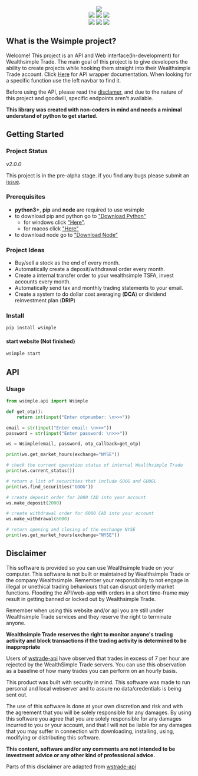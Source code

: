<p align="center">
  <a>
    <img src="images/logo64.svg">
    <br>
    <img src="https://forthebadge.com/images/badges/made-with-javascript.svg">
    <img src="https://forthebadge.com/images/badges/open-source.svg">
    <img src="https://forthebadge.com/images/badges/made-with-python.svg">
    <br>
    <img src="https://forthebadge.com/images/badges/powered-by-oxygen.svg">
    <img src="https://forthebadge.com/images/badges/powered-by-overtime.svg">
    <img src="https://forthebadge.com/images/badges/powered-by-responsibility.svg">
  </a>
</p>

## What is the Wsimple project?
Welcome! This project is an API and Web interface(In-development) for Wealthsimple Trade. The main goal of this project is to give developers the ability to create projects while hooking them straight into their Wealthsimple Trade account. Click [Here](https://yusuf8ahmed.github.io/Wsimple/api/api.html#app.api.api.Wsimple) for API wrapper documentation. When looking for a specific function use the left navbar to find it.

Before using the API, please read the [disclamer](#disclamer), and due to the nature of this project and goodwill, specific endpoints aren't available.

**This library was created with non-coders in mind and needs a minimal understand of python to get started.**

## Getting Started
  ### Project Status

  _v2.0.0_  

  This project is in the pre-alpha stage. if you find any bugs please submit an [issue](https://github.com/yusuf8ahmed/Wsimple/issues/new).

  ### Prerequisites
  * **python3+**, **pip** and **node** are required to use wsimple
  * to download pip and python go to ["Download Python"](https://realpython.com/installing-python/)
    * for windows click ["Here"](https://realpython.com/installing-python/#how-to-install-python-on-windows). 
    * for macos click ["Here"](https://realpython.com/installing-python/#how-to-install-python-on-macos)
  * to download node go to ["Download Node"](https://www.edureka.co/blog/node-js-installation/)

  ### Project Ideas
  * Buy/sell a stock as the end of every month.
  * Automatically create a deposit/withdrawal order every month.
  * Create a internal transfer order to your wealthsimple TSFA, invest accounts every month.
  * Automatically send tax and monthly trading statements to your email.
  * Create a system to do dollar cost averaging (**DCA**) or dividend reinvestment plan (**DRIP**)

  ### Install
  ```bash
  pip install wsimple 
  ```
  #### start website (Not finished)
  ```bash
  wsimple start
  ```

<a id="index"></a> 

## API
### Usage
  ```python
  from wsimple.api import Wsimple

  def get_otp():
      return int(input("Enter otpnumber: \n>>>"))

  email = str(input("Enter email: \n>>>"))
  password = str(input("Enter password: \n>>>"))

  ws = Wsimple(email, password, otp_callback=get_otp) 

  print(ws.get_market_hours(exchange="NYSE")) 

  # check the current operation status of internal Wealthsimple Trade
  print(ws.current_status())
  
  # return a list of securities that include GOOG and GOOGL
  print(ws.find_securities("GOOG")) 
  
  # create deposit order for 2000 CAD into your account
  ws.make_deposit(2000)
  
  # create withdrawal order for 6000 CAD into your account
  ws.make_withdrawal(6000)
  
  # return opening and closing of the exchange NYSE
  print(ws.get_market_hours(exchange="NYSE"))
  ```

<a id="disclamer"></a> 

## Disclaimer

  This software is provided so you can use Wealthsimple trade on your computer. This software is not built or maintained by Wealthsimple Trade or the company Wealthsimple. Remember your responsibility to not engage in illegal or unethical trading behaviours that can disrupt orderly market functions. Flooding the API/web-app with orders in a short time-frame may result in getting banned or locked out by Wealthsimple Trade.

  Remember when using this website and/or api you are still under Wealthsimple Trade services and they reserve the right to terminate anyone.

  **Wealthsimple Trade reserves the right to monitor anyone's trading activity and block transactions if the trading activity is determined to be inappropriate**

  Users of [wstrade-api](https://github.com/ahmedsakr/wstrade-api) have observed that trades in excess of 7 per hour are rejected by the WealthSimple Trade servers. You can use this observation as a baseline of how many trades you can perform on an hourly basis.

  This product was built with security in mind. This software was made to run personal and local webserver and to assure no data/credentials is being sent out. 
  
  The use of this software is done at your own discretion and risk and with the agreement that you will be solely responsible for any damages. By using this software you agree that you are solely responsible for any damages incurred to you or your account, and that I will not be liable for any damages that you may suffer in connection with downloading, installing, using, modifying or distributing this software.

  **This content, software and/or any comments are not intended to be investment advice or any other kind of professional advice.**

  Parts of this disclaimer are adapted from [wstrade-api](https://github.com/ahmedsakr/wstrade-api)
